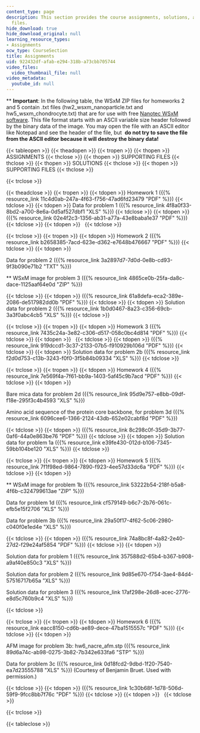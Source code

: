 ```yaml
---
content_type: page
description: This section provides the course assignments, solutions, and supporting
  files.
hide_download: true
hide_download_original: null
learning_resource_types:
- Assignments
ocw_type: CourseSection
title: Assignments
uid: 922432df-afab-e294-318b-a73cbb705744
video_files:
  video_thumbnail_file: null
video_metadata:
  youtube_id: null
---
```


\*\* **Important**: In the following table, the WSxM ZIP files for homeworks 2 and 5 contain .txt files (hw2\_wsxm\_nanoparticle.txt and hw5\_wsxm\_chondrocyte.txt) that are for use with free [Nanotec WSxM software](https://www.ncbi.nlm.nih.gov/pubmed/17503926). This file format starts with an ASCII variable size header followed by the binary data of the image. You may open the file with an ASCII editor like Notepad and see the header of the file, but  **do not try to save the file from the ASCII editor because it will destroy the binary data!**

{{< tableopen >}}
{{< theadopen >}}
{{< tropen >}}
{{< thopen >}}
ASSIGNMENTS
{{< thclose >}}
{{< thopen >}}
SUPPORTING FILES
{{< thclose >}}
{{< thopen >}}
SOLUTIONS
{{< thclose >}}
{{< thopen >}}
SUPPORTING FILES
{{< thclose >}}

{{< trclose >}}

{{< theadclose >}}
{{< tropen >}}
{{< tdopen >}}
Homework 1 ({{% resource_link 11c4d0ab-247a-4f63-f756-47ad6fd23479 "PDF" %}})
{{< tdclose >}}
{{< tdopen >}}
Data for problem 1 ({{% resource_link 4f8a0f33-8bd2-a700-8e6a-0d5af527dbf1 "XLS" %}})
{{< tdclose >}}
{{< tdopen >}}
({{% resource_link 02e4f2c3-1356-ab31-a77a-43e8baba1e37 "PDF" %}})
{{< tdclose >}}
{{< tdopen >}}
 
{{< tdclose >}}

{{< trclose >}}
{{< tropen >}}
{{< tdopen >}}
Homework 2 ({{% resource_link b2658385-7acd-623e-d362-e7648b476667 "PDF" %}})
{{< tdclose >}}
{{< tdopen >}}


Data for problem 2 ({{% resource_link 3a2897d7-7d0d-0e8b-cd93-9f3b090e71b2 "TXT" %}})

\*\* WSxM image for problem 3 ({{% resource_link 4865ce0b-25fa-da8c-dace-1125aaf64e0d "ZIP" %}})


{{< tdclose >}}
{{< tdopen >}}
({{% resource_link 61a8defa-eca2-389e-2086-de517982dd0b "PDF" %}})
{{< tdclose >}}
{{< tdopen >}}
Solution data for problem 2 ({{% resource_link 1b0d0467-8a23-c356-69cb-3a3f0abc4cb5 "XLS" %}})
{{< tdclose >}}

{{< trclose >}}
{{< tropen >}}
{{< tdopen >}}
Homework 3 ({{% resource_link 7435c24a-3e82-c306-d517-058c0bc4d814 "PDF" %}})
{{< tdclose >}}
{{< tdopen >}}
 
{{< tdclose >}}
{{< tdopen >}}
({{% resource_link 919dccd1-3c37-2133-07b5-f910929b106d "PDF" %}})
{{< tdclose >}}
{{< tdopen >}}
Solution data for problem 2b ({{% resource_link f2d0d753-c13b-3243-f0f0-3f5b84b09334 "XLS" %}})
{{< tdclose >}}

{{< trclose >}}
{{< tropen >}}
{{< tdopen >}}
Homework 4 ({{% resource_link 7e569f4a-7f61-bb9a-1403-5af45c9b7acd "PDF" %}})
{{< tdclose >}}
{{< tdopen >}}


Bare mica data for problem 2d ({{% resource_link 95d9e757-e8bb-09df-f18e-295f3c4b4593 "XLS" %}})

Amino acid sequence of the protein core backbone, for problem 3d ({{% resource_link 6096cee6-1366-2124-43db-652e02cabf8d "PDF" %}})


{{< tdclose >}}
{{< tdopen >}}
({{% resource_link 8c298c0f-35d9-3b77-0af6-44a0e863be76 "PDF" %}})
{{< tdclose >}}
{{< tdopen >}}
Solution data for problem 1a ({{% resource_link e39fe430-012d-b106-7345-59bb104be120 "XLS" %}})
{{< tdclose >}}

{{< trclose >}}
{{< tropen >}}
{{< tdopen >}}
Homework 5 ({{% resource_link 7f1f98ed-9864-7890-f923-4ee57d33dc6a "PDF" %}})
{{< tdclose >}}
{{< tdopen >}}


\*\* WSxM image for problem 1b ({{% resource_link 53222b54-218f-b5a8-4f6b-c324799613ae "ZIP" %}})

Data for problem 1d ({{% resource_link cf579149-b6c7-2b76-061c-efb5e15f2706 "XLS" %}})

Data for problem 3b ({{% resource_link 29a50f17-4f62-5c06-2980-c040f0e1ed4e "XLS" %}})


{{< tdclose >}}
{{< tdopen >}}
({{% resource_link 74a8bc8f-4a82-2e40-27d2-f29e24af5854 "PDF" %}})
{{< tdclose >}}
{{< tdopen >}}


Solution data for problem 1 ({{% resource_link 357588d2-65b4-b367-b908-a9af40e850c3 "XLS" %}})

Solution data for problem 2 ({{% resource_link 9d85e670-f754-3ae4-84d4-57516717b65a "XLS" %}})

Solution data for problem 3 ({{% resource_link 17af298e-26d8-acec-2776-e8d5c760b9c4 "XLS" %}})


{{< tdclose >}}

{{< trclose >}}
{{< tropen >}}
{{< tdopen >}}
Homework 6 ({{% resource_link eacc8150-cd6b-ae89-dece-47ba1515557c "PDF" %}})
{{< tdclose >}}
{{< tdopen >}}


AFM image for problem 3b: hw6\_nacre\_afm.stp ({{% resource_link 89d6a74c-ab98-0275-3b82-7b342e633fa6 "STP" %}})

Data for problem 3c ({{% resource_link 0d18fcd2-9dbd-1f20-7540-ea7d23555788 "XLS" %}}) (Courtesy of Benjamin Bruet. Used with permission.)


{{< tdclose >}}
{{< tdopen >}}
({{% resource_link 1c30b68f-1d78-506d-59f9-9fcc8bb7f76c "PDF" %}})
{{< tdclose >}}
{{< tdopen >}}
 
{{< tdclose >}}

{{< trclose >}}

{{< tableclose >}}
